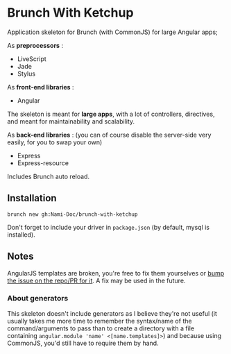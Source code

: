 Brunch With Ketchup
===============

Application skeleton for Brunch (with CommonJS) for large Angular apps;

As **preprocessors** : 
  - LiveScript
  - Jade
  - Stylus

As **front-end libraries** : 
  - Angular

The skeleton is meant for **large apps**, with a lot of controllers, directives, and meant for maintainability and scalability.

As **back-end libraries** : (you can of course disable the server-side very easily, for you to swap your own)
  - Express
  - Express-resource

Includes Brunch auto reload.

## Installation

```
brunch new gh:Nami-Doc/brunch-with-ketchup
```

Don't forget to include your driver in `package.json` (by default, mysql is installed).

## Notes

AngularJS templates are broken, you're free to fix them yourselves or [bump the issue on the repo/PR for it](https://github.com/GulinSS/jade-angularjs-brunch/issues/11). A fix may be used in the future.

### About generators

This skeleton doesn't include generators as I believe they're not useful (it usually takes me more time to remember the syntax/name of the command/arguments to pass than to create a directory with a file containing `angular.module 'name' <[name.templates]>`) and because using CommonJS, you'd still have to require them by hand.
